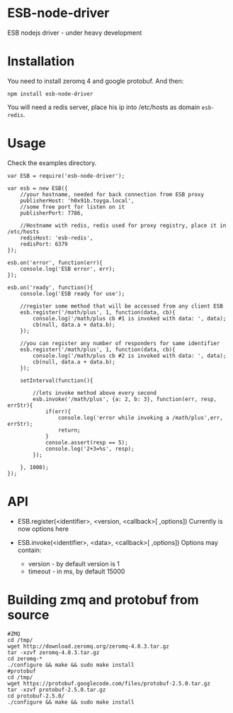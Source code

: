 ESB-node-driver
===============

ESB nodejs driver - under heavy development

Installation
===

You need to install zeromq 4 and google protobuf.
And then:

	npm install esb-node-driver

You will need a redis server, place his ip into /etc/hosts as domain `esb-redis`.

Usage
===

Check the examples directory.

	var ESB = require('esb-node-driver');
	
	var esb = new ESB({
		//your hostname, needed for back connection from ESB proxy
		publisherHost: 'h0x91b.toyga.local',
		//some free port for listen on it
		publisherPort: 7786,
		
		//Hostname with redis, redis used for proxy registry, place it in /etc/hosts
		redisHost: 'esb-redis',
		redisPort: 6379
	});
	
	esb.on('error', function(err){
		console.log('ESB error', err);
	});
	
	esb.on('ready', function(){
		console.log('ESB ready for use');
		
		//register some method that will be accessed from any client ESB
		esb.register('/math/plus', 1, function(data, cb){
			console.log('/math/plus cb #1 is invoked with data: ', data);
			cb(null, data.a + data.b);
		});
		
		//you can register any number of responders for same identifier
		esb.register('/math/plus', 1, function(data, cb){
			console.log('/math/plus cb #2 is invoked with data: ', data);
			cb(null, data.a + data.b);
		});
		
		setInterval(function(){
			
			//lets invoke method above every second
			esb.invoke('/math/plus', {a: 2, b: 3}, function(err, resp, errStr){
				if(err){
					console.log('error while invoking a /math/plus',err, errStr);
					return;
				}
				console.assert(resp == 5);
				console.log('2+3=%s', resp);
			});
			
		}, 1000);
	});
	
API
===

* ESB.register(&lt;identifier>, &lt;version, &lt;callback>[ ,options])
	Currently is now options here

* ESB.invoke(&lt;identifier>, &lt;data>, &lt;callback>[ ,options])
	Options may contain:
	* version - by default version is 1
	* timeout - in ms, by default 15000

Building zmq and protobuf from source
===

	#ZMQ
	cd /tmp/
	wget http://download.zeromq.org/zeromq-4.0.3.tar.gz
	tar -xzvf zeromq-4.0.3.tar.gz
	cd zeromq-*
	./configure && make && sudo make install
	#protobuf
	cd /tmp/
	wget https://protobuf.googlecode.com/files/protobuf-2.5.0.tar.gz
	tar -xzvf protobuf-2.5.0.tar.gz
	cd protobuf-2.5.0/
	./configure && make && sudo make install
	
